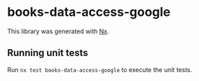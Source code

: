 # books-data-access-google

This library was generated with [Nx](https://nx.dev).

## Running unit tests

Run `nx test books-data-access-google` to execute the unit tests.
